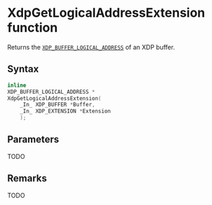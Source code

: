# XdpGetLogicalAddressExtension function

Returns the [`XDP_BUFFER_LOGICAL_ADDRESS`](XDP_BUFFER_LOGICAL_ADDRESS.md) of an XDP buffer.

## Syntax

```C
inline
XDP_BUFFER_LOGICAL_ADDRESS *
XdpGetLogicalAddressExtension(
    _In_ XDP_BUFFER *Buffer,
    _In_ XDP_EXTENSION *Extension
    );
```

## Parameters

TODO

## Remarks

TODO
